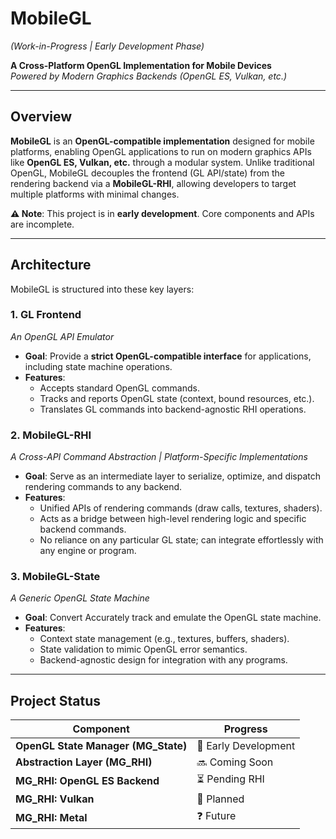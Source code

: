 # MobileGL  
*(Work-in-Progress | Early Development Phase)*  

**A Cross-Platform OpenGL Implementation for Mobile Devices**  
*Powered by Modern Graphics Backends (OpenGL ES, Vulkan, etc.)*  

---

## Overview  
**MobileGL** is an **OpenGL-compatible implementation** designed for mobile platforms, enabling OpenGL applications to run on modern graphics APIs like **OpenGL ES, Vulkan, etc.** through a modular system. Unlike traditional OpenGL, MobileGL decouples the frontend (GL API/state) from the rendering backend via a **MobileGL-RHI**, allowing developers to target multiple platforms with minimal changes.  

**⚠️ Note**: This project is in **early development**. Core components and APIs are incomplete.  

---

## Architecture  
MobileGL is structured into these key layers:  

### 1. **GL Frontend**  
*An OpenGL API Emulator*  
- **Goal**: Provide a **strict OpenGL-compatible interface** for applications, including state machine operations.  
- **Features**:  
  - Accepts standard OpenGL commands.
  - Tracks and reports OpenGL state (context, bound resources, etc.).
  - Translates GL commands into backend-agnostic RHI operations.

### 2. **MobileGL-RHI**  
*A Cross-API Command Abstraction | Platform-Specific Implementations*
- **Goal**: Serve as an intermediate layer to serialize, optimize, and dispatch rendering commands to any backend.  
- **Features**:  
  - Unified APIs of rendering commands (draw calls, textures, shaders).
  - Acts as a bridge between high-level rendering logic and specific backend commands.
  - No reliance on any particular GL state; can integrate effortlessly with any engine or program.

### 3. **MobileGL-State**  
*A Generic OpenGL State Machine*  
- **Goal**: Convert Accurately track and emulate the OpenGL state machine.  
- **Features**:  
  - Context state management (e.g., textures, buffers, shaders).
  - State validation to mimic OpenGL error semantics.
  - Backend-agnostic design for integration with any programs.

---

## Project Status

| Component                           | Progress             |
|-------------------------------------|----------------------|
| **OpenGL State Manager (MG_State)** | 🚧 Early Development | 
| **Abstraction Layer (MG_RHI)**      | 🔜 Coming Soon       | 
| **MG_RHI: OpenGL ES Backend**       | ⏳ Pending RHI        | 
| **MG_RHI: Vulkan**                  | 🚧 Planned           | 
| **MG_RHI: Metal**                   | ❓ Future             |